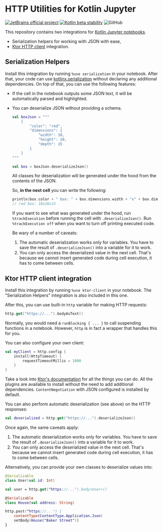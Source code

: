 # HTTP Utilities for Kotlin Jupyter

[![JetBrains official project](https://jb.gg/badges/official.svg)](https://confluence.jetbrains.com/display/ALL/JetBrains+on+GitHub)
[![Kotlin beta stability](https://img.shields.io/badge/project-beta-kotlin.svg?colorA=555555&colorB=AC29EC&label=&logo=kotlin&logoColor=ffffff&logoWidth=10)](https://kotlinlang.org/docs/components-stability.html)
![GitHub](https://img.shields.io/github/license/Kotlin/kotlin-jupyter-http-util?color=blue&label=License)

This repository contains two integrations for [Kotlin Jupyter notebooks](https://github.com/Kotlin/kotlin-jupyter).
* Serialization helpers for working with JSON with ease,
* [Ktor HTTP client](https://ktor.io/docs/client-create-new-application.html) integration.

## Serialization Helpers

Install this integration by running `%use serialization` in your notebook. After that, your code can use [kotlinx.serialization](https://github.com/Kotlin/kotlinx.serialization) without declaring any additional dependencies. On top of that, you can use the following features:

* If the cell in the notebook outputs some JSON text, it will be automatically parsed and highlighted.

* You can deserialize JSON without providing a schema.

  ```kotlin
  val boxJson = """
      {
          "color": "red",
          "dimensions": {
              "width": 10,
              "height": 20,
              "depth": 15
          }
      }
  """
  
  val box = boxJson.deserializeJson()
  ```

  All classes for deserialization will be generated under the hood from the contents of the JSON.

  So, **in the next cell** you can write the following:

  ```kotlin
  println(box.color + " box: " + box.dimensions.width + "x" + box.dimensions.height + "x" + box.dimensions.depth)
  // red box: 10x20x15
  ```

  If you want to see what was generated under the hood, run `%trackExecution` before running the cell with `.deserializeJson()`. Run `%trackExecution off` when you want to turn off printing executed code.

  Be wary of a number of caveats:

    1. The automatic deserialization works only for variables. You have to save the result of `.deserializeJson()` into a variable for it to work.
    2. You can only access the deserialized value in the next cell. That's because we cannot insert generated code during cell execution, it has to come between cells.

## Ktor HTTP client integration

Install this integration by running `%use ktor-client` in your notebook. The "Serialization Helpers" integration is also included in this one.

After this, you can use built-in `http` variable for making HTTP requests:

```kotlin
http.get("https://...").bodyAsText()
```

Normally, you would need a `runBlocking { ... }` to call suspending functions in a notebook. However, `http` is in fact a wrapper that handles this for you.

You can also configure your own client:

```kotlin
val myClient = http.config {
	install(HttpTimeout) {
		requestTimeoutMillis = 1000
	}
}
```

Take a look into [Ktor's documentation](https://ktor.io/docs/client-requests.html) for all the things you can do. All the plugins are available to install without the need to add additional dependencies. `ContentNegotiation` with JSON configured is installed by default.

You can also perform automatic deserialization (see above) on the HTTP responses:

```kotlin
val deserialized = http.get("https://...").deserializeJson()
```

Once again, the same caveats apply:

1. The automatic deserialization works only for variables. You have to save the result of `.deserializeJson()` into a variable for it to work.
2. You can only access the deserialized value in the next cell. That's because we cannot insert generated code during cell execution, it has to come between cells.

Alternatively, you can provide your own classes to deserialize values into:

```kotlin
@Serializable
class User(val id: Int)

val user = http.get("https://...").body<User>()

@Serializable
class House(val address: String)

http.post("https://...") {
    contentType(ContentType.Application.Json)
    setBody(House("Baker Street"))
}
```
